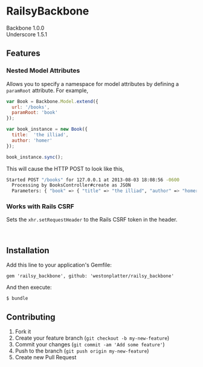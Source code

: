 # RailsyBackbone
Backbone 1.0.0  
Underscore 1.5.1

## Features

### Nested Model Attributes
Allows you to specify a namespace for model attributes by defining a  ```paramRoot```  attribute. For example, 

```javascript
var Book = Backbone.Model.extend({ 
  url: '/books',
  paramRoot: 'book'
});

var book_instance = new Book({ 
  title:  'the illiad', 
  author: 'homer'
});

book_instance.sync();
```

This will cause the HTTP POST to look like this, 

```sh
Started POST "/books" for 127.0.0.1 at 2013-08-03 18:08:56 -0600
  Processing by BooksController#create as JSON
  Parameters: { "book" => { "title" => "the illiad", "author" => "homer" }}
```

### Works with Rails CSRF
Sets the  ```xhr.setRequestHeader```  to the Rails CSRF token in the header.

<br>

## Installation

Add this line to your application's Gemfile:

    gem 'railsy_backbone', github: 'westonplatter/railsy_backbone'

And then execute:

    $ bundle

## Contributing

1. Fork it
2. Create your feature branch (`git checkout -b my-new-feature`)
3. Commit your changes (`git commit -am 'Add some feature'`)
4. Push to the branch (`git push origin my-new-feature`)
5. Create new Pull Request
